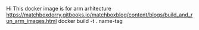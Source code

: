 Hi
This docker image is for arm arhitecture
https://matchboxdorry.gitbooks.io/matchboxblog/content/blogs/build_and_run_arm_images.html
docker build -t . name-tag